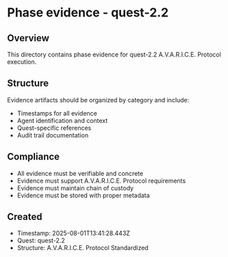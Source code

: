 # Phase evidence - quest-2.2

## Overview
This directory contains phase evidence for quest-2.2 A.V.A.R.I.C.E. Protocol execution.

## Structure
Evidence artifacts should be organized by category and include:
- Timestamps for all evidence
- Agent identification and context
- Quest-specific references
- Audit trail documentation

## Compliance
- All evidence must be verifiable and concrete
- Evidence must support A.V.A.R.I.C.E. Protocol requirements
- Evidence must maintain chain of custody
- Evidence must be stored with proper metadata

## Created
- Timestamp: 2025-08-01T13:41:28.443Z
- Quest: quest-2.2
- Structure: A.V.A.R.I.C.E. Protocol Standardized
